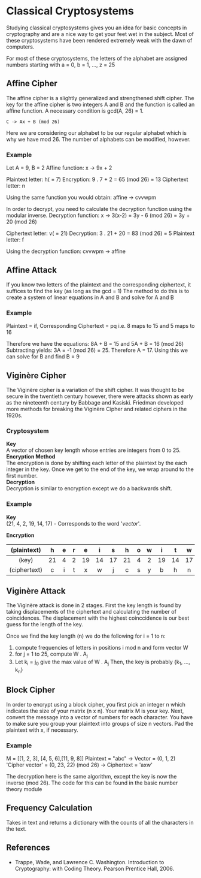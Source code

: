 # Classical Cryptosystems

Studying classical cryptosystems gives you an idea for basic concepts in
cryptography and are a nice way to get your feet wet in the subject. Most of
these cryptosystems have been rendered extremely weak with the dawn of computers.

For most of these cryptosystems, the letters of the alphabet are assigned
numbers starting with a = 0, b = 1, ..., z = 25

## Affine Cipher

The affine cipher is a slightly generalized and strengthened shift cipher. The
key for the affine cipher is two integers A and B and the function is called an
affine function. A necessary condition is gcd(A, 26) = 1.

` C -> Ax + B (mod 26) `

Here we are considering our alphabet to be our regular alphabet which is why we
have mod 26. The number of alphabets can be modified, however.

### Example

Let A = 9, B = 2
Affine function: x -> 9x + 2

Plaintext letter: h( = 7)
Encryption: 9 . 7 + 2 = 65 (mod 26) = 13
Ciphertext letter: n

Using the same function you would obtain: affine -> cvvwpm

In order to decrypt, you need to calculate the decryption function using the
modular inverse.
Decryption function: x -> 3(x-2) = 3y - 6 (mod 26) = 3y + 20 (mod 26)

Ciphertext letter: v( = 21)
Decryption: 3 . 21 + 20 = 83 (mod 26) = 5
Plaintext letter: f

Using the decryption function: cvvwpm -> affine

## Affine Attack

If you know two letters of the plaintext and the corresponding ciphertext, it
 suffices to find the key (as long as the gcd = 1)
The method to do this is to create a system of linear equations in A and B and
solve for A and B

### Example

Plaintext = if, Corresponding Ciphertext = pq
i.e. 8 maps to 15 and 5 maps to 16

Therefore we have the equations: 8A + B = 15 and 5A + B = 16 (mod 26)
Subtracting yields: 3A = -1 (mod 26) = 25.
Therefore A = 17. Using this we can solve for B and find B = 9


## Viginère Cipher

The Viginère cipher is a variation of the shift cipher. It was thought to be
secure in the twentieth century however, there were attacks shown as early as
the nineteenth century by Babbage and Kasiski. Friedman developed more methods
for breaking the Viginère Cipher and related ciphers in the 1920s.

### Cryptosystem
**Key**  
A vector of chosen key length whose entries are integers from 0 to 25.  
**Encryption Method**  
The encryption is done by shifting each letter of the plaintext by the each 
integer in the key. Once we get to the end of the key, we wrap around to the 
first number.  
**Decryption**  
Decryption is similar to encryption except we do a backwards shift.

### Example
**Key**  
(21, 4, 2, 19, 14, 17) - Corresponds to the word '_vector_'.

**Encryption**

|  (plaintext) |  h  |  e  |  r  |  e  |  i  |  s  |  h  |  o  |  w  |  i  |  t  |  w  |  o  |  r  |  k  |  s  |
|    :----:    |:---:|:---:|:---:|:---:|:---:|:---:|:---:|:---:|:---:|:---:|:---:|:---:|:---:|:---:|:---:|:---:|
|     (key)    | 21  |  4  |  2  | 19  | 14  | 17  | 21  |  4  |  2  | 19  | 14  | 17  | 21  |  4  |  2  | 19  |
| (ciphertext) |  c  |  i  |  t  |  x  |  w  |  j  |  c  |  s  |  y  |  b  |  h  |  n  |  j  |  v  |  m  |  l  |

## Viginère Attack

The Viginère attack is done in 2 stages. First the key length is found by taking
displacements of the ciphertext and calculating the number of coincidences. The
displacement with the highest coinccidence is our best guess for the length of
the key.

Once we find the key length (n) we do the following
for i = 1 to n:
1. compute frequencies of letters in positions i mod n and form vector W
2. for j = 1 to 25, compute W . A<sub>j</sub>
3. Let k<sub>i</sub> = j<sub>0</sub> give the max value of W . A<sub>j</sub>
Then, the key is probably {k<sub>1</sub>, ..., k<sub>n</sub>}

## Block Cipher

In order to encrypt using a block cipher, you first pick an integer n which
indicates the size of your matrix (n x n). Your matrix M is your key.
Next, convert the message into a vector of numbers for each character. You have
 to make sure you group your plaintext into groups of size n vectors. Pad the
 plaintext with x, if necessary.

### Example

M = [[1, 2, 3], [4, 5, 6],[11, 9, 8]]
Plaintext = "abc" -> Vector = (0, 1, 2)
'Cipher vector' = (0, 23, 22) (mod 26) -> Ciphertext = 'axw'

The decryption here is the same algorithm, except the key is now the inverse
(mod 26). The code for this can be found in the basic number theory module

## Frequency Calculation

Takes in text and returns a dictionary with the counts of all the characters in
the text.

## References
 - Trappe, Wade, and Lawrence C. Washington. Introduction to Cryptography: with
   Coding Theory. Pearson Prentice Hall, 2006.